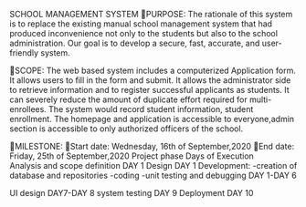 SCHOOL MANAGEMENT SYSTEM
PURPOSE:
The rationale of this system is to replace the existing manual school management system that had produced inconvenience not only to the students but also to the school administration. Our goal is to develop a secure, fast, accurate, and user-friendly system.

SCOPE:	
The web based system includes a computerized Application form. It allows users to fill in the form and submit. It allows the administrator side to retrieve information and to register successful applicants as students. It can severely reduce the amount of duplicate effort required for multi-enrollees. The system would record student information, student enrollment.
The homepage and application is accessible to everyone,admin section is accessible to only authorized officers of the school.
 

MILESTONE:
Start date: Wednesday, 16th of September,2020
End date: Friday, 25th of September,2020
Project phase                                   Days of Execution	
Analysis and scope definition	DAY 1
Design	DAY 1
Development:
     -creation of database and repositories
     -coding
     -unit testing and debugging	DAY 1-DAY 6

UI design	DAY7-DAY 8 
system testing                                                	DAY 9
Deployment	DAY 10
